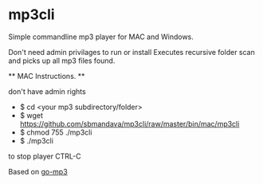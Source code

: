 # mp3cli

Simple commandline mp3 player for MAC and Windows.

Don't need admin privilages to run or install
Executes recursive folder scan and picks up all mp3 files found.

** MAC Instructions. **

don't have admin rights
* $ cd <your mp3 subdirectory/folder>  
* $ wget https://github.com/sbmandava/mp3cli/raw/master/bin/mac/mp3cli
* $ chmod 755 ./mp3cli  
* $ ./mp3cli  

to stop player CTRL-C

Based on [go-mp3](https://github.com/hajimehoshi/go-mp3)
